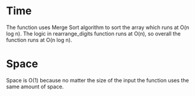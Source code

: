 # Time
The function uses Merge Sort algorithm to sort the array which runs at O(n log n). The logic in rearrange_digits function runs at O(n), so overall the function runs at O(n log n).

# Space
Space is O(1) because no matter the size of the input the function uses the same amount of space.